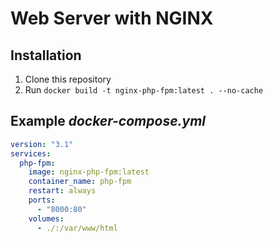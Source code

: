 # Web Server with NGINX

## Installation

1. Clone this repository
2. Run `docker build -t nginx-php-fpm:latest . --no-cache`

## Example _docker-compose.yml_

```yaml
version: "3.1"
services:
  php-fpm:
    image: nginx-php-fpm:latest
    container_name: php-fpm
    restart: always
    ports:
      - "8000:80"
    volumes:
      - ./:/var/www/html
```